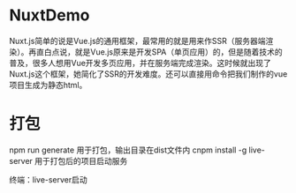 # NuxtDemo
Nuxt.js简单的说是Vue.js的通用框架，最常用的就是用来作SSR（服务器端渲染）。再直白点说，就是Vue.js原来是开发SPA（单页应用）的，但是随着技术的普及，很多人想用Vue开发多页应用，并在服务端完成渲染。这时候就出现了Nuxt.js这个框架，她简化了SSR的开发难度。还可以直接用命令把我们制作的vue项目生成为静态html。

# 打包
npm run generate  用于打包，输出目录在dist文件内
cnpm install -g live-server  用于打包后的项目启动服务

终端：live-server启动

